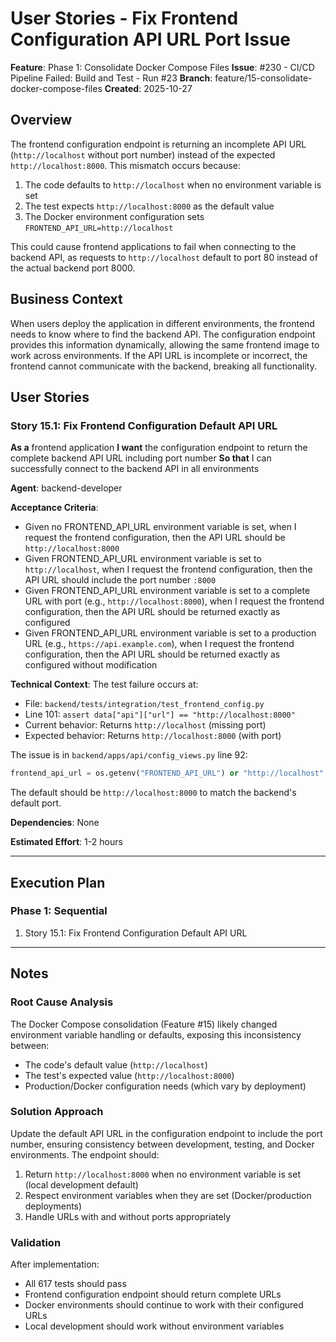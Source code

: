 # User Stories - Fix Frontend Configuration API URL Port Issue

**Feature**: Phase 1: Consolidate Docker Compose Files
**Issue**: #230 - CI/CD Pipeline Failed: Build and Test - Run #23
**Branch**: feature/15-consolidate-docker-compose-files
**Created**: 2025-10-27

## Overview

The frontend configuration endpoint is returning an incomplete API URL (`http://localhost` without port number) instead of the expected `http://localhost:8000`. This mismatch occurs because:

1. The code defaults to `http://localhost` when no environment variable is set
2. The test expects `http://localhost:8000` as the default value
3. The Docker environment configuration sets `FRONTEND_API_URL=http://localhost`

This could cause frontend applications to fail when connecting to the backend API, as requests to `http://localhost` default to port 80 instead of the actual backend port 8000.

## Business Context

When users deploy the application in different environments, the frontend needs to know where to find the backend API. The configuration endpoint provides this information dynamically, allowing the same frontend image to work across environments. If the API URL is incomplete or incorrect, the frontend cannot communicate with the backend, breaking all functionality.

## User Stories

### Story 15.1: Fix Frontend Configuration Default API URL

**As a** frontend application
**I want** the configuration endpoint to return the complete backend API URL including port number
**So that** I can successfully connect to the backend API in all environments

**Agent**: backend-developer

**Acceptance Criteria**:
- Given no FRONTEND_API_URL environment variable is set, when I request the frontend configuration, then the API URL should be `http://localhost:8000`
- Given FRONTEND_API_URL environment variable is set to `http://localhost`, when I request the frontend configuration, then the API URL should include the port number `:8000`
- Given FRONTEND_API_URL environment variable is set to a complete URL with port (e.g., `http://localhost:8000`), when I request the frontend configuration, then the API URL should be returned exactly as configured
- Given FRONTEND_API_URL environment variable is set to a production URL (e.g., `https://api.example.com`), when I request the frontend configuration, then the API URL should be returned exactly as configured without modification

**Technical Context**:
The test failure occurs at:
- File: `backend/tests/integration/test_frontend_config.py`
- Line 101: `assert data["api"]["url"] == "http://localhost:8000"`
- Current behavior: Returns `http://localhost` (missing port)
- Expected behavior: Returns `http://localhost:8000` (with port)

The issue is in `backend/apps/api/config_views.py` line 92:
```python
frontend_api_url = os.getenv("FRONTEND_API_URL") or "http://localhost"
```

The default should be `http://localhost:8000` to match the backend's default port.

**Dependencies**: None

**Estimated Effort**: 1-2 hours

---

## Execution Plan

### Phase 1: Sequential
1. Story 15.1: Fix Frontend Configuration Default API URL

---

## Notes

### Root Cause Analysis
The Docker Compose consolidation (Feature #15) likely changed environment variable handling or defaults, exposing this inconsistency between:
- The code's default value (`http://localhost`)
- The test's expected value (`http://localhost:8000`)
- Production/Docker configuration needs (which vary by deployment)

### Solution Approach
Update the default API URL in the configuration endpoint to include the port number, ensuring consistency between development, testing, and Docker environments. The endpoint should:
1. Return `http://localhost:8000` when no environment variable is set (local development default)
2. Respect environment variables when they are set (Docker/production deployments)
3. Handle URLs with and without ports appropriately

### Validation
After implementation:
- All 617 tests should pass
- Frontend configuration endpoint should return complete URLs
- Docker environments should continue to work with their configured URLs
- Local development should work without environment variables
